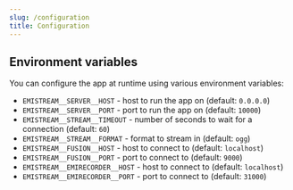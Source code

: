 ```yaml
---
slug: /configuration
title: Configuration
---
```


## Environment variables

You can configure the app at runtime using various environment variables:

- `EMISTREAM__SERVER__HOST` -
  host to run the app on
  (default: `0.0.0.0`)
- `EMISTREAM__SERVER__PORT` -
  port to run the app on
  (default: `10000`)
- `EMISTREAM__STREAM__TIMEOUT` -
  number of seconds to wait for a connection
  (default: `60`)
- `EMISTREAM__STREAM__FORMAT` -
  format to stream in
  (default: `ogg`)
- `EMISTREAM__FUSION__HOST` -
  host to connect to
  (default: `localhost`)
- `EMISTREAM__FUSION__PORT` -
  port to connect to
  (default: `9000`)
- `EMISTREAM__EMIRECORDER__HOST` -
  host to connect to
  (default: `localhost`)
- `EMISTREAM__EMIRECORDER__PORT` -
  port to connect to
  (default: `31000`)
